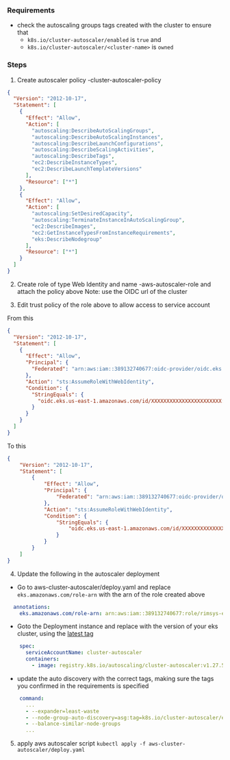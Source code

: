 ### Requirements
- check the autoscaling groups tags created with the cluster to ensure that 
  - `k8s.io/cluster-autoscaler/enabled` is `true` and
  -  `k8s.io/cluster-autoscaler/<cluster-name>` is `owned` 

### Steps

1.  Create autoscaler policy <cluster-name>-cluster-autoscaler-policy
```json
{
  "Version": "2012-10-17",
  "Statement": [
    {
      "Effect": "Allow",
      "Action": [
        "autoscaling:DescribeAutoScalingGroups",
        "autoscaling:DescribeAutoScalingInstances",
        "autoscaling:DescribeLaunchConfigurations",
        "autoscaling:DescribeScalingActivities",
        "autoscaling:DescribeTags",
        "ec2:DescribeInstanceTypes",
        "ec2:DescribeLaunchTemplateVersions"
      ],
      "Resource": ["*"]
    },
    {
      "Effect": "Allow",
      "Action": [
        "autoscaling:SetDesiredCapacity",
        "autoscaling:TerminateInstanceInAutoScalingGroup",
        "ec2:DescribeImages",
        "ec2:GetInstanceTypesFromInstanceRequirements",
        "eks:DescribeNodegroup"
      ],
      "Resource": ["*"]
    }
  ]
}
```
2.  Create role of type Web Identity and name <cluster-name>-aws-autoscaler-role and attach the policy above
Note: use the OIDC url of the cluster


3.  Edit trust policy of the role above to allow access to service account

From this
```json
{
  "Version": "2012-10-17",
  "Statement": [
    {
      "Effect": "Allow",
      "Principal": {
        "Federated": "arn:aws:iam::389132740677:oidc-provider/oidc.eks.us-east-1.amazonaws.com/id/XXXXXXXXXXXXXXXXXXXXXXX"
      },
      "Action": "sts:AssumeRoleWithWebIdentity",
      "Condition": {
        "StringEquals": {
          "oidc.eks.us-east-1.amazonaws.com/id/XXXXXXXXXXXXXXXXXXXXXXX:aud": "sts.amazonaws.com"
        }
      }
    }
  ]
}
```
To this
```json
{
	"Version": "2012-10-17",
	"Statement": [
		{
			"Effect": "Allow",
			"Principal": {
				"Federated": "arn:aws:iam::389132740677:oidc-provider/oidc.eks.us-east-1.amazonaws.com/id/XXXXXXXXXXXXXXXXXXXXXXX"
			},
			"Action": "sts:AssumeRoleWithWebIdentity",
			"Condition": {
				"StringEquals": {
					"oidc.eks.us-east-1.amazonaws.com/id/XXXXXXXXXXXXXXXXXXXXXXX:sub": "system:serviceaccount:kube-system:cluster-autoscaler"
				}
			}
		}
	]
}
```

4. Update the following in the autoscaler deployment 
 -   Go to aws-cluster-autoscaler/deploy.yaml and replace `eks.amazonaws.com/role-arn` with the arn of the role created above

```yaml
  annotations:
    eks.amazonaws.com/role-arn: arn:aws:iam::389132740677:role/rimsys-eks-preview-v2-cluster-autoscaler-role
```

 -   Goto the Deployment instance and replace with the version of your eks cluster, using the [latest tag](https://github.com/kubernetes/autoscaler/tags)

```yaml
    spec:
      serviceAccountName: cluster-autoscaler
      containers:
        - image: registry.k8s.io/autoscaling/cluster-autoscaler:v1.27.5
```

 -   update the auto discovery with the correct tags, making sure the tags you confirmed in the requirements is specified
```yaml
    command:
      ...
      - --expander=least-waste
      - --node-group-auto-discovery=asg:tag=k8s.io/cluster-autoscaler/enabled,k8s.io/cluster-autoscaler/rimsys-eks-preview-v2
      - --balance-similar-node-groups
      ...
```

5. apply aws autoscaler script `kubectl apply -f aws-cluster-autoscaler/deploy.yaml `
